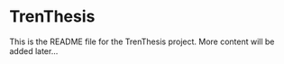 # TrenThesis
This is the README file for the TrenThesis project. More content will be added later...